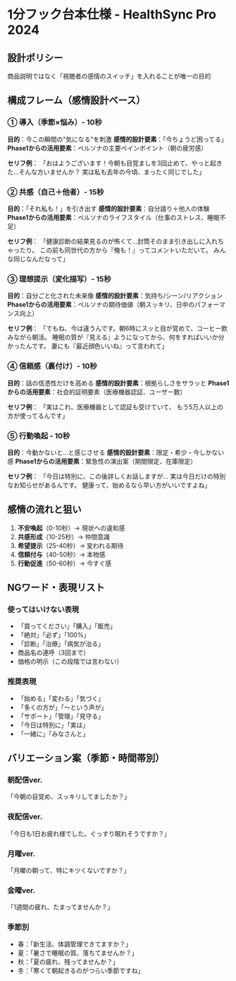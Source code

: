 # 1分フック台本仕様 - HealthSync Pro 2024

## 設計ポリシー
商品説明ではなく「視聴者の感情のスイッチ」を入れることが唯一の目的

## 構成フレーム（感情設計ベース）

### ① 導入（季節×悩み）- 10秒
**目的**：今この瞬間の"気になる"を刺激
**感情的設計要素**：「今ちょうど困ってる」
**Phase1からの活用要素**：ペルソナの主要ペインポイント（朝の疲労感）

**セリフ例**：
「おはようございます！今朝も目覚ましを3回止めて、やっと起きた...そんな方いませんか？
実は私も去年の今頃、まったく同じでした」

### ② 共感（自己＋他者）- 15秒
**目的**：「それ私も！」を引き出す
**感情的設計要素**：自分語り＋他人の体験
**Phase1からの活用要素**：ペルソナのライフスタイル（仕事のストレス、睡眠不足）

**セリフ例**：
「健康診断の結果見るのが怖くて...封筒そのまま引き出しに入れちゃったり。
この前も同世代の方から『俺も！』ってコメントいただいて。
みんな同じなんだなって」

### ③ 理想提示（変化描写）- 15秒
**目的**：自分ごと化された未来像
**感情的設計要素**：気持ち/シーン/リアクション
**Phase1からの活用要素**：ペルソナの期待価値（朝スッキリ、日中のパフォーマンス向上）

**セリフ例**：
「でもね、今は違うんです。朝6時にスッと目が覚めて、コーヒー飲みながら朝活。
睡眠の質が『見える』ようになってから、何をすればいいか分かったんです。
妻にも『最近顔色いいね』って言われて」

### ④ 信頼感（裏付け）- 10秒
**目的**：話の信憑性だけを高める
**感情的設計要素**：根拠らしさをサラッと
**Phase1からの活用要素**：社会的証明要素（医療機器認証、ユーザー数）

**セリフ例**：
「実はこれ、医療機器として認証も受けていて、
もう5万人以上の方が使ってるんです」

### ⑤ 行動喚起 - 10秒
**目的**：今動かないと...と感じさせる
**感情的設計要素**：限定・希少・今しかない感
**Phase1からの活用要素**：緊急性の演出案（期間限定、在庫限定）

**セリフ例**：
「今日は特別に、この後詳しくお話しますが...
実は今日だけの特別なお知らせがあるんです。
健康って、始めるなら早い方がいいですよね」

## 感情の流れと狙い

1. **不安喚起**（0-10秒）→ 現状への違和感
2. **共感形成**（10-25秒）→ 仲間意識
3. **希望提示**（25-40秒）→ 変われる期待
4. **信頼付与**（40-50秒）→ 本物感
5. **行動促進**（50-60秒）→ 今すぐ感

## NGワード・表現リスト

### 使ってはいけない表現
- 「買ってください」「購入」「販売」
- 「絶対」「必ず」「100%」
- 「診断」「治療」「病気が治る」
- 商品名の連呼（3回まで）
- 価格の明示（この段階では言わない）

### 推奨表現
- 「始める」「変わる」「気づく」
- 「多くの方が」「〜という声が」
- 「サポート」「管理」「見守る」
- 「今日は特別に」「実は」
- 「一緒に」「みなさんと」

## バリエーション案（季節・時間帯別）

### 朝配信ver.
「今朝の目覚め、スッキリしてましたか？」

### 夜配信ver.
「今日も1日お疲れ様でした。ぐっすり眠れそうですか？」

### 月曜ver.
「月曜の朝って、特にキツくないですか？」

### 金曜ver.
「1週間の疲れ、たまってませんか？」

### 季節別
- 春：「新生活、体調管理できてますか？」
- 夏：「暑さで睡眠の質、落ちてませんか？」
- 秋：「夏の疲れ、残ってませんか？」
- 冬：「寒くて朝起きるのがつらい季節ですね」